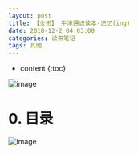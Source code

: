 ```yaml
---
layout: post
title: 【全书】 牛津通识读本-记忆(ing)
date: 2018-12-2 04:03:00
categories: 读书笔记
tags: 其他
---
```

* content
{:toc}

![image](https://user-images.githubusercontent.com/18595935/51718973-02247f00-208b-11e9-8f3b-21b2cb879faa.png)

# 0. 目录

![image](https://user-images.githubusercontent.com/18595935/51788036-ae19b780-21bc-11e9-83ae-2876f5d2defa.png)






